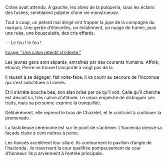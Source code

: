 Crâne avait attendu. A gauche, les aloès de la pulqueria, sous les éclairs des fusées, semblaient palpiter d’une vie monstrueuse.

Tout à coup, un pétard mal dirigé vint frapper la jupe de la compagne du marquis. Une gerbe d’étincelles, un éclatement, un nuage de fumée, puis une ruée, une bousculade, des cris effarés.

— Le feu ! le feu !

[Image: "Une salve retentit stridente."](../images/1-page-445.md)

Les jeunes gens sont séparés, entraînés par des courants humains. Affolé, étourdi, Pierre se trouve transporté à vingt pas de là.

Il réussit à se dégager, fait volte-face. Il va courir au secours de l’inconnue qui s’est substituée à Linérès.

Et il s’arrête bouche bée, son élan brisé par ce qu’il voit. Celle qu’il cherche est devant lui, très calme d’attitude. Le _rebos_ empêche de distinguer ses traits, mais sa personne exprime la tranquillité.

Délibérément, elle reprend le bras de Chazelet, et le contraint à continuer la promenade.

La fastidieuse cérémonie est sur le point de s’achever. L’hacienda dresse sa façade claire à cent mètres à peine.

Les fiancés accélèrent leur allure. Ils contournent le pavillon d’angle de l’hacienda ; ils traversent la cour qualifiée pompeusement de cour d’honneur. Ils p arviennent à l’entrée principale.
